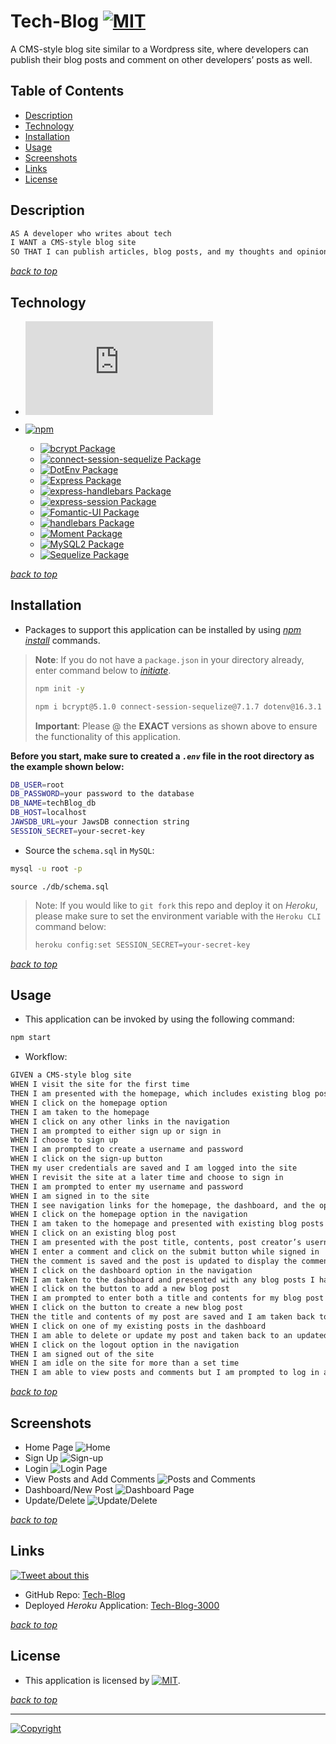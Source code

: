 # Tech-Blog [![MIT](https://img.shields.io/static/v1.svg?label=📃%20License&message=MIT&color=important)](./LICENSE)

A CMS-style blog site similar to a Wordpress site, where developers can publish their blog posts and comment on other developers’ posts as well.

## Table of Contents

* [Description](#description)
* [Technology](#technology)
* [Installation](#installation)
* [Usage](#usage)
* [Screenshots](#screenshots)
* [Links](#links)
* [License](#license)

## Description

```md
AS A developer who writes about tech
I WANT a CMS-style blog site
SO THAT I can publish articles, blog posts, and my thoughts and opinions
```

[*back to top*](#table-of-contents)

## Technology

* [![Node.js](https://img.shields.io/badge/Node.js®-v20.4.0-blue?logo=node.js)](https://nodejs.org/en)

* [![npm](https://img.shields.io/badge/npm-v9.8.0-blue?logo=npm)](https://docs.npmjs.com/cli/v9/)
  * [![bcrypt Package](https://img.shields.io/badge/bcrypt-5.1.0-green?logo=npm)](https://www.npmjs.com/package/bcrypt)
  * [![connect-session-sequelize Package](https://img.shields.io/badge/Connect--Session--Sequelize-7.1.7-green?logo=npm)](https://www.npmjs.com/package/connect-session-sequelize)
  * [![DotEnv Package](https://img.shields.io/badge/DotEnv-16.3.1-green?logo=dotenv)](https://www.npmjs.com/package/dotenv)
  * [![Express Package](https://img.shields.io/badge/Express-4.18.2-green?logo=express)](https://www.npmjs.com/package/express)
  * [![express-handlebars Package](https://img.shields.io/badge/Express--Handlebars-7.1.1-green?logo=express)](https://www.npmjs.com/package/express-handlebars)
  * [![express-session Package](https://img.shields.io/badge/Express--Session-1.17.3-green?logo=express)](https://www.npmjs.com/package/express-session)
  * [![Fomantic-UI Package](https://img.shields.io/badge/Fomantic--UI-2.9.2-green?logo=npm)](https://fomantic-ui.com/)
  * [![handlebars Package](https://img.shields.io/badge/Handlebars-4.7.8-green?logo=handlebars.js)](https://handlebarsjs.com/)
  * [![Moment Package](https://img.shields.io/badge/Moment-2.29.4-green?logo=npm)](https://momentjs.com/)
  * [![MySQL2 Package](https://img.shields.io/badge/MySQL2-2.1.0-green?logo=mysql)](https://www.npmjs.com/package/mysql2)
  * [![Sequelize Package](https://img.shields.io/badge/sequelize-5.21.7-green?logo=sequelize)](https://www.npmjs.com/package/sequelize)

[*back to top*](#table-of-contents)

## Installation

* Packages to support this application can be installed by using [*npm install*](https://docs.npmjs.com/cli/v9/commands/npm-install) commands.

> **Note**: If you do not have a `package.json` in your directory already, enter command below to [*initiate*](https://docs.npmjs.com/cli/v9/commands/npm-init).
>
>```bash
>npm init -y
>```
>
>```bash
>npm i bcrypt@5.1.0 connect-session-sequelize@7.1.7 dotenv@16.3.1 express@4.18.2 express-handlebars@7.1.1 express-session@1.17.3 fomantic-ui@2.9.2 handlebars@4.7.8 moment@2.29.4 mysql2@3.6.0 sequelize@6.32.1
>```
>
> **Important**: Please @ the **EXACT** versions as shown above to ensure the functionality of this application.

**Before you start, make sure to created a *`.env`* file in the root directory as the example shown below:**

```bash
DB_USER=root
DB_PASSWORD=your password to the database
DB_NAME=techBlog_db
DB_HOST=localhost
JAWSDB_URL=your JawsDB connection string
SESSION_SECRET=your-secret-key
```

* Source the `schema.sql` in `MySQL`:

```bash
mysql -u root -p
```

```mysql
source ./db/schema.sql
```

>Note: If you would like to `git fork` this repo and deploy it on *Heroku*, please make sure to set the environment variable with the `Heroku CLI` command below:
>
>```bash
>heroku config:set SESSION_SECRET=your-secret-key
>```
>

[*back to top*](#table-of-contents)

## Usage

* This application can be invoked by using the following command:

```bash
npm start
```

* Workflow:

```md
GIVEN a CMS-style blog site
WHEN I visit the site for the first time
THEN I am presented with the homepage, which includes existing blog posts if any have been posted; navigation links for the homepage and the dashboard; and the option to log in
WHEN I click on the homepage option
THEN I am taken to the homepage
WHEN I click on any other links in the navigation
THEN I am prompted to either sign up or sign in
WHEN I choose to sign up
THEN I am prompted to create a username and password
WHEN I click on the sign-up button
THEN my user credentials are saved and I am logged into the site
WHEN I revisit the site at a later time and choose to sign in
THEN I am prompted to enter my username and password
WHEN I am signed in to the site
THEN I see navigation links for the homepage, the dashboard, and the option to log out
WHEN I click on the homepage option in the navigation
THEN I am taken to the homepage and presented with existing blog posts that include the post title and the date created
WHEN I click on an existing blog post
THEN I am presented with the post title, contents, post creator’s username, and date created for that post and have the option to leave a comment
WHEN I enter a comment and click on the submit button while signed in
THEN the comment is saved and the post is updated to display the comment, the comment creator’s username, and the date created
WHEN I click on the dashboard option in the navigation
THEN I am taken to the dashboard and presented with any blog posts I have already created and the option to add a new blog post
WHEN I click on the button to add a new blog post
THEN I am prompted to enter both a title and contents for my blog post
WHEN I click on the button to create a new blog post
THEN the title and contents of my post are saved and I am taken back to an updated dashboard with my new blog post
WHEN I click on one of my existing posts in the dashboard
THEN I am able to delete or update my post and taken back to an updated dashboard
WHEN I click on the logout option in the navigation
THEN I am signed out of the site
WHEN I am idle on the site for more than a set time
THEN I am able to view posts and comments but I am prompted to log in again before I can add, update, or delete posts
```

[*back to top*](#table-of-contents)

## Screenshots

* Home Page
![Home](./images/Home.png)
* Sign Up
![Sign-up](./images/Signup.png)
* Login
![Login Page](./images/Login.png)
* View Posts and Add Comments
![Posts and Comments](./images/Comment.png)
* Dashboard/New Post
![Dashboard Page](./images/Dashboard.png)
* Update/Delete
![Update/Delete](./images/Update:Delete.png)

[*back to top*](#table-of-contents)

## Links

[![Tweet about this](https://img.shields.io/static/v1.svg?label=Tweet%20about%20this&message=🎵&color=blue&logo=twitter&style=social)](https://rb.gy/4mykl)

* GitHub Repo: [Tech-Blog](https://github.com/Ronin1702/E-commerce-Back-End)
* Deployed *Heroku* Application: [Tech-Blog-3000](https://tech-blog-3000-6aa1a4d8137a.herokuapp.com/)

[*back to top*](#table-of-contents)

## License

* This application is licensed by [![MIT](https://img.shields.io/static/v1.svg?label=📃%20License&message=MIT&color=important)](./LICENSE).

[*back to top*](#table-of-contents)

---
[![Copyright](https://img.shields.io/static/v1.svg?label=Tech%20Blog%20©️%20&message=%202023%20Kai%20Chen&labelColor=informational&color=033450)](https://kaichen.biz)
